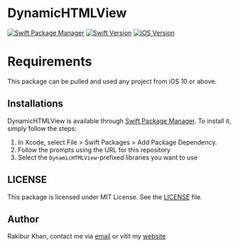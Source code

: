 # DynamicHTMLView 
[![Swift Package Manager](https://img.shields.io/badge/SPM-%20-red)](https://img.shields.io/badge/SPM-%20-red) [![Swift Version](https://img.shields.io/badge/Swift-5-red)](https://img.shields.io/badge/Swift-5-red) [![iOS Version](https://img.shields.io/badge/iOS-13-blue)](https://img.shields.io/badge/iOS-13-blue)

# Requirements

This package can be pulled and used any project from iOS 10 or above.

## Installations

DynamicHTMLView is available through [Swift Package Manager](https://swift.org/package-manager/). To install
it, simply follow the steps:

1. In Xcode, select File > Swift Packages > Add Package Dependency.
1. Follow the prompts using the URL for this repository
1. Select the `DynamicHTMLView`-prefixed libraries you want to use

## LICENSE

This package is licensed under MIT License. See the [LICENSE](LICENSE) file.

## Author

Rakibur Khan, contact me via [email](mailto:therakiburkhan@gmail.com) or vitit my [website](http://therakiburkhan.me)
